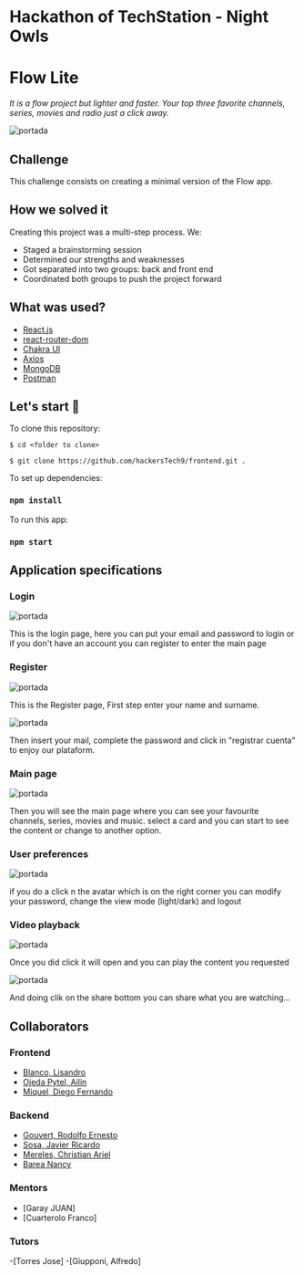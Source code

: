 # Hackathon of TechStation - Night Owls
# Flow Lite

_It is a flow project but lighter and faster.
Your top three favorite channels, series, movies and radio just a click away._

<img src='https://github.com/hackersTech9/frontend/blob/main/src/Assets/flow.lite.png' alt='portada'/>

## Challenge

This challenge consists on creating a minimal version of the Flow app.

## How we solved it

Creating this project was a multi-step process. We:

- Staged a brainstorming session
- Determined our strengths and weaknesses
- Got separated into two groups: back and front end
- Coordinated both groups to push the project forward


## What was used?

- [React.js](https://es.reactjs.org/)
- [react-router-dom](https://v5.reactrouter.com/web/guides/quick-start)
- [Chakra UI](https://chakra-ui.com/docs/getting-started)
- [Axios](https://axios-http.com/docs/intro)
- [MongoDB](https://www.mongodb.com/)
- [Postman](https://www.postman.com/)

## Let's start 🚀

To clone this repository:

```
$ cd <folder to clone>

$ git clone https://github.com/hackersTech9/frontend.git .

```

To set up dependencies:
### `npm install`

To run this app:
### `npm start`

## Application specifications

### Login

<img src='https://github.com/hackersTech9/frontend/blob/main/src/Assets/login-lite.png' alt='portada'/>

This is the login page, here you can put your email and password to login or if you don't have an account you can register to enter the main page

### Register

<img src='https://github.com/hackersTech9/frontend/blob/main/src/Assets/lite-register.png' alt='portada'/>

This is the Register page, First step enter your name and surname. 

<img src='https://github.com/hackersTech9/frontend/blob/main/src/Assets/lite-register2.png' alt='portada'/>

Then insert your mail, complete the password and click in "registrar cuenta" to enjoy our plataform.

### Main page

<img src='https://github.com/hackersTech9/frontend/blob/main/src/Assets/lite-main.png' alt='portada'/>

Then you will see the main page where you can see your favourite channels, series, movies and music. select a card and you can start to see the content or change to another option.

### User preferences

<img src='https://github.com/hackersTech9/frontend/blob/main/src/Assets/lite-preferen.png' alt='portada'/>

if you do a click n the avatar which is on the right corner you can modify your password, change the view mode (light/dark) and logout

### Video playback

<img src='https://github.com/hackersTech9/frontend/blob/main/src/Assets/lite-play.png' alt='portada'/>

Once you did click it will open and you can play the content you requested

<img src='https://github.com/hackersTech9/frontend/blob/main/src/Assets/lite-share.png' alt='portada'/>

And doing clik on the share bottom you can share what you are watching...

## Collaborators

### Frontend
- [Blanco, Lisandro](https://github.com/liisandrob)
- [Ojeda Pytel, Ailin](https://github.com/AilinI)
- [Miquel, Diego Fernando](https://github.com/dfmiquel/)

### Backend
- [Gouvert, Rodolfo Ernesto](https://github.com/gouvertrodolfo)
- [Sosa, Javier Ricardo](https://github.com/Janegro09)
- [Mereles, Christian Ariel](https://github.com/chrismer)
- [Barea Nancy](https://github.com/nancybarea/)

### Mentors
- [Garay JUAN]
- [Cuarterolo Franco]

### Tutors
-[Torres Jose]
-[Giupponi, Alfredo]

